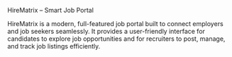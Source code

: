 HireMatrix – Smart Job Portal

HireMatrix is a modern, full-featured job portal built to connect employers and job seekers seamlessly. It provides a user-friendly interface for candidates to
explore job opportunities and for recruiters to post, manage, and track job listings efficiently.
